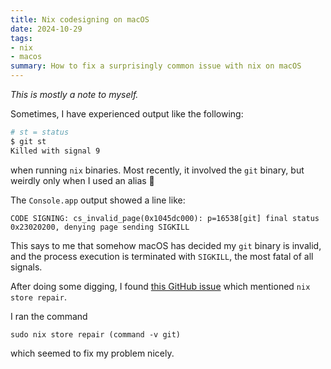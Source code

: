```yaml
---
title: Nix codesigning on macOS
date: 2024-10-29
tags:
- nix
- macos
summary: How to fix a surprisingly common issue with nix on macOS
---
```


_This is mostly a note to myself._

Sometimes, I have experienced output like the following:

```sh
# st = status
$ git st
Killed with signal 9
```

when running `nix` binaries. Most recently, it involved the `git` binary, but weirdly only when I used an alias 🤷

The `Console.app` output showed a line like:

```
CODE SIGNING: cs_invalid_page(0x1045dc000): p=16538[git] final status 0x23020200, denying page sending SIGKILL
```

This says to me that somehow macOS has decided my `git` binary is invalid, and the process execution is terminated with `SIGKILL`, the most fatal of all signals.

After doing some digging, I found [this GitHub issue](https://github.com/NixOS/nixpkgs/issues/208951) which mentioned `nix store repair`.

I ran the command 

```fish
sudo nix store repair (command -v git)
```

which seemed to fix my problem nicely.



